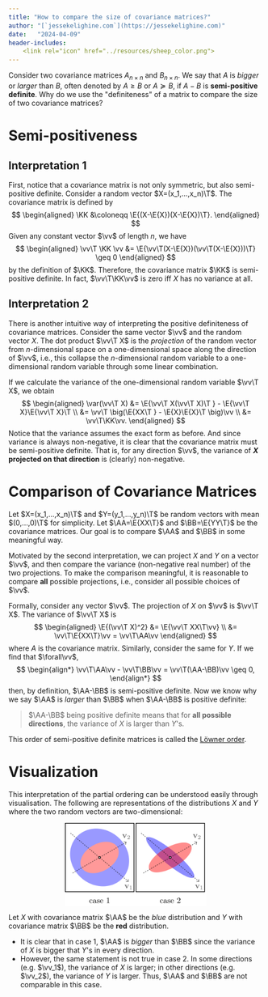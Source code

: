 ```yaml
---
title: "How to compare the size of covariance matrices?"
author: "[`jessekelighine.com`](https://jessekelighine.com)"
date:   "2024-04-09"
header-includes:
	<link rel="icon" href="../resources/sheep_color.png">
---
```


$$
\DeclareMathOperator{\E}{\text{\textrm{\textbf{E}}}}
\DeclareMathOperator{\var}{\text{\textrm{\textbf{Var}}}}
\newcommand{\given}[1][]{\,#1|\,}
\newcommand{\iidto}{\overset{\text{\scriptsize iid}}{\sim}}
\newcommand{\dto}{\overset{d}{\longrightarrow}}
\newcommand{\pto}{\overset{p}{\longrightarrow}}
\newcommand{\symbT}{\top}
\newcommand{\T}{^{\symbT}}
\newcommand{\inv}{^{-1}}
\newcommand{\invT}{^{-\symbT}}
%%
\newcommand{\vv}{\mathbf{v}}
\newcommand{\KK}{\mathbf{K}}
\newcommand{\BB}{\mathbf{B}}
\newcommand{\AA}{\mathbf{A}}
$$

Consider two covariance matrices $A_{n\times n}$ and $B_{n\times n}$.
We say that $A$ is *bigger* or *larger* than $B$,
often denoted by $A\geq B$ or $A\succeq B$,
if $A-B$ is **semi-positive definite**.
Why do we use the "definiteness" of a matrix to compare the size of two covariance matrices?

# Semi-positiveness

## Interpretation 1

First, notice that a covariance matrix is not only symmetric,
but also semi-positive definite.
Consider a random vector $X=(x_1,...,x_n)\T$.
The covariance matrix is defined by
$$
\begin{aligned}
\KK &\coloneqq \E{(X-\E{X})(X-\E{X})\T}.
\end{aligned}
$$
Given any constant vector $\vv$ of length $n$, we have
$$
\begin{aligned}
\vv\T \KK \vv &= \E{\vv\T(X-\E{X})(\vv\T(X-\E{X}))\T} \geq 0
\end{aligned}
$$
by the definition of $\KK$.
Therefore, the covariance matrix $\KK$ is semi-positive definite.
In fact, $\vv\T\KK\vv$ is zero iff $X$ has no variance at all.

## Interpretation 2

There is another intuitive way of interpreting the positive definiteness of covariance matrices.
Consider the same vector $\vv$ and the random vector $X$.
The dot product $\vv\T X$ is the *projection* of the random vector from $n$-dimensional
space on a one-dimensional space along the direction of $\vv$, i.e.,
this collapse the $n$-dimensional random variable to a one-dimensional random variable through some linear combination.

If we calculate the variance of the one-dimensional random variable $\vv\T X$, we obtain
$$
\begin{aligned}
\var(\vv\T X)
&= \E{\vv\T X(\vv\T X)\T } - \E{\vv\T X}\E{\vv\T X}\T  \\
&= \vv\T \big(\E{XX\T } - \E{X}\E{X}\T \big)\vv \\
&= \vv\T\KK\vv.
\end{aligned}
$$
Notice that the variance assumes the exact form as before.
And since variance is always non-negative,
it is clear that the covariance matrix must be semi-positive definite.
That is, for any direction $\vv$,
the variance of **$X$ projected on that direction** is (clearly) non-negative.

# Comparison of Covariance Matrices

Let $X=(x_1,...,x_n)\T$ and $Y=(y_1,...,y_n)\T$ be random vectors with mean $(0,...,0)\T$ for simplicity.
Let $\AA=\E{XX\T}$ and $\BB=\E{YY\T}$ be the covariance matrices.
Our goal is to compare $\AA$ and $\BB$ in some meaningful way.

Motivated by the second interpretation,
we can project $X$ and $Y$ on a vector $\vv$,
and then compare the variance (non-negative real number) of the two projections.
To make the comparison meaningful,
it is reasonable to compare **all** possible projections,
i.e., consider all possible choices of $\vv$.

Formally, consider any vector $\vv$.
The projection of $X$ on $\vv$ is $\vv\T X$.
The variance of $\vv\T X$ is 
$$
\begin{aligned}
\E{(\vv\T X)^2}
&= \E{\vv\T XX\T\vv} \\
&= \vv\T\E{XX\T}\vv
= \vv\T\AA\vv
\end{aligned}
$$
where $A$ is the covariance matrix.
Similarly, consider the same for $Y$.
If we find that $\forall\vv$,
$$
\begin{align*}
\vv\T\AA\vv - \vv\T\BB\vv
= \vv\T(\AA-\BB)\vv
\geq 0,
\end{align*}
$$
then, by definition, $\AA-\BB$ is semi-positive definite.
Now we know why we say $\AA$ is *larger* than $\BB$ when $\AA-\BB$ is positive definite:

> $\AA-\BB$ being positive definite means that for **all possible directions**,
> the variance of $X$ is larger than $Y$'s.

This order of semi-positive definite matrices is called the [Löwner order](https://en.wikipedia.org/wiki/Loewner_order).

# Visualization

This interpretation of the partial ordering can be understood easily through visualisation.
The following are representations of the distributions $X$ and $Y$ where the
two random vectors are two-dimensional:

<div style="clear: both; display: table; margin: auto;">
<div class="column" style="float: left;">
<img
src="./figures/visual-1.svg"
alt="visual-1"
style="
max-width: 10em;
width: 80vw;
display: block;
margin: auto;
"
/>
</div>
<div class="column" style="float: left;">
<img
src="./figures/visual-2.svg"
alt="visual-2"
style="
max-width: 10em;
width: 80vw;
display: block;
margin: auto;
"
/>
</div>
</div>

Let $X$ with covariance matrix $\AA$ be the *blue* distribution and $Y$ with
covariance matrix $\BB$ be the **red** distribution.

- It is clear that in case 1, $\AA$ is *bigger* than $\BB$ since the variance of $X$ is
  bigger that $Y$'s in every direction.
- However, the same statement is not true in case 2.
  In some directions (e.g. $\vv_1$), the variance of $X$ is larger;
  in other directions (e.g. $\vv_2$), the variance of $Y$ is larger.
  Thus, $\AA$ and $\BB$ are not comparable in this case.
